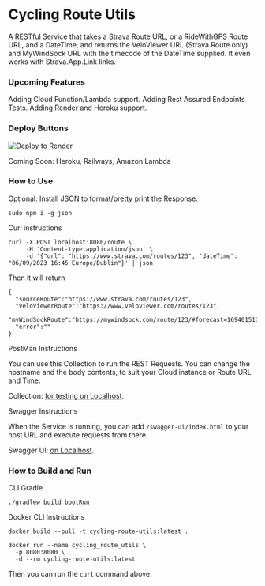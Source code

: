 # Cycling Route Utils

A RESTful Service that takes a Strava Route URL, or a RideWithGPS Route URL, and a DateTime, and returns the VeloViewer
URL (Strava Route only) and MyWindSock URL with the timecode of the DateTime supplied. It even works with
Strava.App.Link links.

### Upcoming Features

Adding Cloud Function/Lambda support.
Adding Rest Assured Endpoints Tests.
Adding Render and Heroku support.

### Deploy Buttons

[![Deploy to Render](https://render.com/images/deploy-to-render-button.svg)](https://render.com/deploy?repo=https://github.com/lukegjpotter/CyclingRouteUtils)

Coming Soon: Heroku, Railways, Amazon Lambda

### How to Use

Optional: Install JSON to format/pretty print the Response.

    sudo npm i -g json

Curl instructions

    curl -X POST localhost:8080/route \
         -H 'Content-type:application/json' \
         -d '{"url": "https://www.strava.com/routes/123", "dateTime": "06/09/2023 16:45 Europe/Dublin"}' | json

Then it will return

    {
      "sourceRoute":"https://www.strava.com/routes/123",
      "veloViewerRoute":"https://www.veloviewer.com/routes/123",
      "myWindSockRoute":"https://mywindsock.com/route/123/#forecast=1694015100"
      "error":""
    }

PostMan Instructions

You can use this Collection to run the REST Requests. You can change the hostname and the body contents, to suit your
Cloud instance or Route URL and Time.

Collection: [for testing on Localhost](https://www.postman.com/bold-moon-552911/workspace/cyclingrouteutils/collection/3947605-dfff5988-bae7-479c-9a3d-9045ce20eae1?action=share&creator=3947605).

Swagger Instructions

When the Service is running, you can add `/swagger-ui/index.html` to your host URL and execute requests from there.

Swagger UI: [on Localhost](http://localhost:8080/swagger-ui/index.html).

### How to Build and Run

CLI Gradle

    ./gradlew build bootRun

Docker CLI Instructions

    docker build --pull -t cycling-route-utils:latest .
    
    docker run --name cycling_route_utils \
      -p 8080:8080 \
      -d --rm cycling-route-utils:latest

Then you can run the `curl` command above.